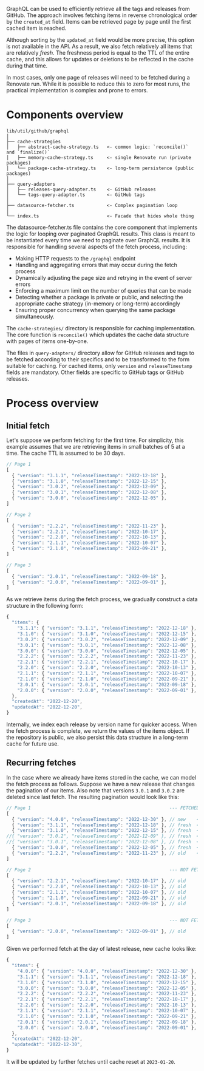 GraphQL can be used to efficiently retrieve all the tags and releases from GitHub.
The approach involves fetching items in reverse chronological order by the `created_at` field.
Items can be retrieved page by page until the first cached item is reached.

Although sorting by the `updated_at` field would be more precise, this option is not available in the API.
As a result, we also fetch relatively all items that are relatively _fresh_.
The freshness period is equal to the TTL of the entire cache, and this allows for updates or deletions to be reflected in the cache during that time.

In most cases, only one page of releases will need to be fetched during a Renovate run.
While it is possible to reduce this to zero for most runs, the practical implementation is complex and prone to errors.

# Components overview

```
lib/util/github/graphql
│
├── cache-strategies
│   ├── abstract-cache-strategy.ts   <- common logic: `reconcile()` and `finalize()`
│   ├── memory-cache-strategy.ts     <- single Renovate run (private packages)
│   └── package-cache-strategy.ts    <- long-term persistence (public packages)
│
├── query-adapters
│   ├── releases-query-adapter.ts    <- GitHub releases
│   └── tags-query-adapter.ts        <- GitHub tags
│
├── datasource-fetcher.ts            <- Complex pagination loop
│
└── index.ts                         <- Facade that hides whole thing
```

The datasource-fetcher.ts file contains the core component that implements the logic for looping over paginated GraphQL results.
This class is meant to be instantiated every time we need to paginate over GraphQL results.
It is responsible for handling several aspects of the fetch process, including:

- Making HTTP requests to the `/graphql` endpoint
- Handling and aggregating errors that may occur during the fetch process
- Dynamically adjusting the page size and retrying in the event of server errors
- Enforcing a maximum limit on the number of queries that can be made
- Detecting whether a package is private or public, and selecting the appropriate cache strategy (in-memory or long-term) accordingly
- Ensuring proper concurrency when querying the same package simultaneously.

The `cache-strategies/` directory is responsible for caching implementation.
The core function is `reconcile()` which updates the cache data structure with pages of items one-by-one.

The files in `query-adapters/` directory allow for GitHub releases and tags to be fetched according to their specifics and to be transformed to the form suitable for caching.
For cached items, only `version` and `releaseTimestamp` fields are mandatory.
Other fields are specific to GitHub tags or GitHub releases.

# Process overview

## Initial fetch

Let's suppose we perform fetching for the first time.
For simplicity, this example assumes that we are retrieving items in small batches of 5 at a time.
The cache TTL is assumed to be 30 days.

```js
// Page 1
[
  { "version": "3.1.1", "releaseTimestamp": "2022-12-18" },
  { "version": "3.1.0", "releaseTimestamp": "2022-12-15" },
  { "version": "3.0.2", "releaseTimestamp": "2022-12-09" },
  { "version": "3.0.1", "releaseTimestamp": "2022-12-08" },
  { "version": "3.0.0", "releaseTimestamp": "2022-12-05" },
]

// Page 2
[
  { "version": "2.2.2", "releaseTimestamp": "2022-11-23" },
  { "version": "2.2.1", "releaseTimestamp": "2022-10-17" },
  { "version": "2.2.0", "releaseTimestamp": "2022-10-13" },
  { "version": "2.1.1", "releaseTimestamp": "2022-10-07" },
  { "version": "2.1.0", "releaseTimestamp": "2022-09-21" },
]

// Page 3
[
  { "version": "2.0.1", "releaseTimestamp": "2022-09-18" },
  { "version": "2.0.0", "releaseTimestamp": "2022-09-01" },
]
```

As we retrieve items during the fetch process, we gradually construct a data structure in the following form:

```js
{
  "items": {
    "3.1.1": { "version": "3.1.1", "releaseTimestamp": "2022-12-18" },
    "3.1.0": { "version": "3.1.0", "releaseTimestamp": "2022-12-15" },
    "3.0.2": { "version": "3.0.2", "releaseTimestamp": "2022-12-09" },
    "3.0.1": { "version": "3.0.1", "releaseTimestamp": "2022-12-08" },
    "3.0.0": { "version": "3.0.0", "releaseTimestamp": "2022-12-05" },
    "2.2.2": { "version": "2.2.2", "releaseTimestamp": "2022-11-23" },
    "2.2.1": { "version": "2.2.1", "releaseTimestamp": "2022-10-17" },
    "2.2.0": { "version": "2.2.0", "releaseTimestamp": "2022-10-13" },
    "2.1.1": { "version": "2.1.1", "releaseTimestamp": "2022-10-07" },
    "2.1.0": { "version": "2.1.0", "releaseTimestamp": "2022-09-21" },
    "2.0.1": { "version": "2.0.1", "releaseTimestamp": "2022-09-18" },
    "2.0.0": { "version": "2.0.0", "releaseTimestamp": "2022-09-01" },
  },
  "createdAt": "2022-12-20",
  "updatedAt": "2022-12-20",
}
```

Internally, we index each release by version name for quicker access.
When the fetch process is complete, we return the values of the items object.
If the repository is public, we also persist this data structure in a long-term cache for future use.

## Recurring fetches

In the case where we already have items stored in the cache, we can model the fetch process as follows.
Suppose we have a new release that changes the pagination of our items.
Also note that versions `3.0.1` and `3.0.2` are deleted since last fetch.
The resulting pagination would look like this:

```js
// Page 1                                                   --- FETCHED AND RECONCILED ---
[
  { "version": "4.0.0", "releaseTimestamp": "2022-12-30" }, // new    <- item cached
  { "version": "3.1.1", "releaseTimestamp": "2022-12-18" }, // fresh  <- item updated
  { "version": "3.1.0", "releaseTimestamp": "2022-12-15" }, // fresh  <- item updated
//{ "version": "3.0.2", "releaseTimestamp": "2022-12-09" }, // fresh  <- item deleted
//{ "version": "3.0.1", "releaseTimestamp": "2022-12-08" }, // fresh  <- item deleted
  { "version": "3.0.0", "releaseTimestamp": "2022-12-05" }, // fresh  <- item updated
  { "version": "2.2.2", "releaseTimestamp": "2022-11-23" }, // old    <- fetching stopped
]

// Page 2                                                   --- NOT FETCHED ---
[
  { "version": "2.2.1", "releaseTimestamp": "2022-10-17" }, // old
  { "version": "2.2.0", "releaseTimestamp": "2022-10-13" }, // old
  { "version": "2.1.1", "releaseTimestamp": "2022-10-07" }, // old
  { "version": "2.1.0", "releaseTimestamp": "2022-09-21" }, // old
  { "version": "2.0.1", "releaseTimestamp": "2022-09-18" }, // old
]

// Page 3                                                   --- NOT FETCHED ---
[
  { "version": "2.0.0", "releaseTimestamp": "2022-09-01" }, // old
]
```

Given we performed fetch at the day of latest release, new cache looks like:

```js
{
  "items": {
    "4.0.0": { "version": "4.0.0", "releaseTimestamp": "2022-12-30" },
    "3.1.1": { "version": "3.1.1", "releaseTimestamp": "2022-12-18" },
    "3.1.0": { "version": "3.1.0", "releaseTimestamp": "2022-12-15" },
    "3.0.0": { "version": "3.0.0", "releaseTimestamp": "2022-12-05" },
    "2.2.2": { "version": "2.2.2", "releaseTimestamp": "2022-11-23" },
    "2.2.1": { "version": "2.2.1", "releaseTimestamp": "2022-10-17" },
    "2.2.0": { "version": "2.2.0", "releaseTimestamp": "2022-10-13" },
    "2.1.1": { "version": "2.1.1", "releaseTimestamp": "2022-10-07" },
    "2.1.0": { "version": "2.1.0", "releaseTimestamp": "2022-09-21" },
    "2.0.1": { "version": "2.0.1", "releaseTimestamp": "2022-09-18" },
    "2.0.0": { "version": "2.0.0", "releaseTimestamp": "2022-09-01" },
  },
  "createdAt": "2022-12-20",
  "updatedAt": "2022-12-30",
}
```

It will be updated by further fetches until cache reset at `2023-01-20`.
